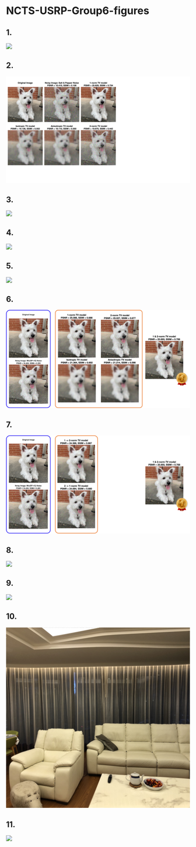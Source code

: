 # NCTS-USRP-Group6-figures

## 1.
![](doggy_G_RGB_1.png)

## 2.
![](doggy_SP_RGB_1.png)

## 3.
![](doggy_G_RGB_1&opt.png)

## 4.
![](doggy_SP_RGB_1&opt.png)

## 5.
![](doggy_MIX_FAIL_ssim.png)

## 6.
![](doggy_mix1.png)

## 7.
![](doggy_mix2.png)

## 8.
![](Compare.png)

## 9.
![](ntnulib.jpg)

## 10.
![](room_reshaped.png)

## 11.
![](ddc.jpg)
